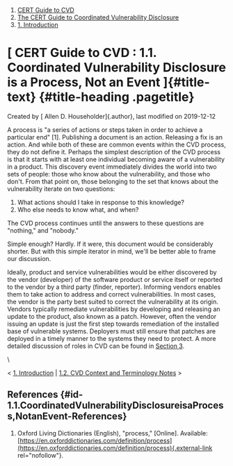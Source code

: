 



1.  [CERT Guide to CVD](index.html)
2.  [The CERT Guide to Coordinated Vulnerability
    Disclosure](The-CERT-Guide-to-Coordinated-Vulnerability-Disclosure_47677443.html)
3.  [1. Introduction](1.-Introduction_47677445.html)


# [ CERT Guide to CVD : 1.1. Coordinated Vulnerability Disclosure is a Process, Not an Event ]{#title-text} {#title-heading .pagetitle}




Created by [ Allen D. Householder]{.author}, last modified on 2019-12-12



A process is \"a series of actions or steps taken in order to achieve a
particular end\" \[1\]. Publishing a document is an action. Releasing a
fix is an action. And while both of these are common events within the
CVD process, they do not define it. Perhaps the simplest description of
the CVD process is that it starts with at least one individual becoming
aware of a vulnerability in a product. This discovery event immediately
divides the world into two sets of people: those who know about the
vulnerability, and those who don\'t. From that point on, those belonging
to the set that knows about the vulnerability iterate on two questions:

1.  What actions should I take in response to this knowledge?
2.  Who else needs to know what, and when?

The CVD process continues until the answers to these questions are
\"nothing,\" and \"nobody.\" 

Simple enough? Hardly. If it were, this document would be considerably
shorter. But with this simple iterator in mind, we\'ll be better able to
frame our discussion.

Ideally, product and service vulnerabilities would be either discovered
by the vendor (developer) of the software product or service itself or
reported to the vendor by a third party (finder, reporter). Informing
vendors enables them to take action to address and correct
vulnerabilities. In most cases, the vendor is the party best suited to
correct the vulnerability at its origin. Vendors typically remediate
vulnerabilities by developing and releasing an update to the product,
also known as a patch. However, often the vendor issuing an update is
just the first step towards remediation of the installed base of
vulnerable systems. Deployers must still ensure that patches are
deployed in a timely manner to the systems they need to protect. A more
detailed discussion of roles in CVD can be found in [Section
3](3.-Roles-in-CVD_47677459.html).

\



\< [1. Introduction](1.-Introduction_47677445.html) \| [1.2. CVD Context
and Terminology
Notes](1.2.-CVD-Context-and-Terminology-Notes_47677447.html) \>



## References {#id-1.1.CoordinatedVulnerabilityDisclosureisaProcess,NotanEvent-References}

1.  Oxford Living Dictionaries (English), \"process,\" \[Online\].
    Available:
    [https://en.oxforddictionaries.com/definition/process](https://en.oxforddictionaries.com/definition/process){.external-link
    rel="nofollow"}.












